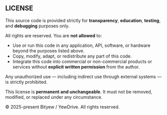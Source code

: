 ## LICENSE

This source code is provided strictly for **transparency**, **education**, **testing**, and **debugging** purposes only.

All rights are reserved. You are **not allowed** to:

- Use or run this code in any application, API, software, or hardware beyond the purposes listed above.
- Copy, modify, adapt, or redistribute any part of this code.
- Integrate this code into commercial or non-commercial products or services without **explicit written permission** from the author.

Any unauthorized use — including indirect use through external systems — is strictly prohibited.

This license is **permanent and unchangeable**. It must not be removed, modified, or replaced under any circumstance.

© 2025-present Bityew / YewDrive. All rights reserved.

